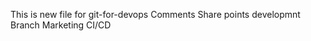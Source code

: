 This is new file for git-for-devops
      Comments
      Share
      points 
      developmnt
      Branch
      Marketing
      CI/CD
